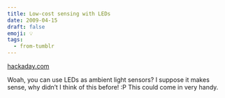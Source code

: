 ```yaml
---
title: Low-cost sensing with LEDs
date: 2009-04-15
draft: false
emoji: 💡
tags:
  - from-tumblr
---
```


[hackaday.com](https://hackaday.com/2006/02/21/low-cost-sensing-and-communication-with-an-led/)

Woah, you can use LEDs as ambient light sensors? I suppose it makes sense, why didn’t I think of this before! :P This could come in very handy.
